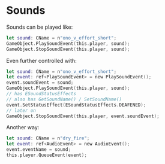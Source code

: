 # Sounds

Sounds can be played like:

```swift
let sound: CName = n"ono_v_effort_short";
GameObject.PlaySoundEvent(this.player, sound);
GameObject.StopSoundEvent(this.player, sound);
```

Even further controlled with:

```swift
let sound: CName = n"ono_v_effort_short";
let event: ref<PlaySoundEvent> = new PlaySoundEvent();
event.soundEvent = sound;
GameObject.PlaySoundEvent(this.player, sound);
// has ESoundStatusEffects
// also has GetSoundName() / SetSoundName()
event.SetStatusEffect(ESoundStatusEffects.DEAFENED);
// later on
GameObject.StopSoundEvent(this.player, event.soundEvent);
```

Another way:

```swift
let sound: CName = n"dry_fire";
let event: ref<AudioEvent> = new AudioEvent();
event.eventName = sound;
this.player.QueueEvent(event);
```
